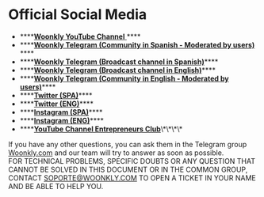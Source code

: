 # Official Social Media

* \*\*\*\*[**Woonkly YouTube Channel** ](https://www.youtube.com/channel/UCXmc4MzjheoDsgliKIS-_3g)\*\*\*\*
* \*\*\*\*[**Woonkly Telegram \(Community in Spanish - Moderated by users\)**](https://t.me/woonkly) ****
* \*\*\*\*[**Woonkly Telegram \(Broadcast channel in Spanish\)**](https://t.me/WOONKLY_ES)\*\*\*\*
* \*\*\*\*[**Woonkly Telegram \(Broadcast channel in English\)**](https://t.me/Woonkly_EN)\*\*\*\*
* \*\*\*\*[**Woonkly Telegram \(Community in English - Moderated by users\)**](https://t.me/WOONKLYEN)\*\*\*\*
* \*\*\*\*[**Twitter \(SPA\)**](https://twitter.com/WoonklyES)\*\*\*\*
* \*\*\*\*[**Twitter \(ENG\)**](https://twitter.com/WoonklyEN)\*\*\*\*
* \*\*\*\*[**Instagram \(SPA\)**](https://www.instagram.com/woonklyes/)\*\*\*\*
* \*\*\*\*[**Instagram \(ENG\)**](https://www.instagram.com/woonkly/)\*\*\*\*
* \*\*\*\*[**YouTube Channel Entrepreneurs Club**](https://www.youtube.com/channel/UCHkP%E2%80%8B...)\*\*\*\*

If you have any other questions, you can ask them in the Telegram group [Woonkly.com](https://t.me/woonkly) and our team will try to answer as soon as possible.  
FOR TECHNICAL PROBLEMS, SPECIFIC DOUBTS OR ANY QUESTION THAT CANNOT BE SOLVED IN THIS DOCUMENT OR IN THE COMMON GROUP, CONTACT [SOPORTE@WOONKLY.COM](mailto:SOPORTE@woonkly.com) TO OPEN A TICKET IN YOUR NAME AND BE ABLE TO HELP YOU.  



